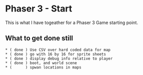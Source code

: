 # Phaser 3 - Start

This is what I have togeather for a Phaser 3 Game starting point.


## What to get done still

```
* ( done ) Use CSV over hard coded data for map
* ( done ) go with 16 by 16 for sprite sheets
* ( done ) display debug info relative to player
* ( done ) boot, and world scene
* (      ) spwan locations in maps
```
